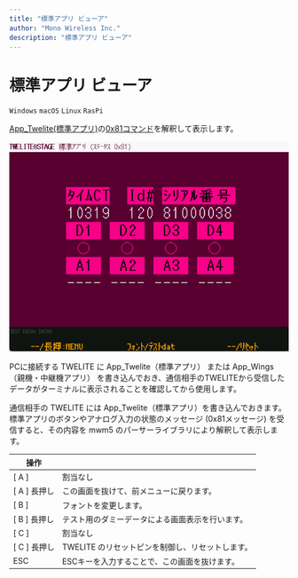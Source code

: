 ```yaml
---
title: "標準アプリ ビューア"
author: "Mono Wireless Inc."
description: "標準アプリ ビューア"
---
```

# 標準アプリ ビューア

`Windows` `macOS` `Linux` `RasPi`

[App\_Twelite(標準アプリ)](https://mono-wireless.com/jp/products/TWE-APPS/App\_Twelite/)の[0x81コマンド](https://mono-wireless.com/jp/products/TWE-APPS/App\_Twelite/step3-81.html)を解釈して表示します。

![](../../../../.gitbook/assets/img_viewer_std.png)

PCに接続する TWELITE に App\_Twelite（標準アプリ） または App\_Wings（親機・中継機アプリ） を書き込んでおき、通信相手のTWELITEから受信したデータがターミナルに表示されることを確認してから使用します。

通信相手の TWELITE には App\_Twelite（標準アプリ）を書き込んでおきます。標準アプリのボタンやアナログ入力の状態のメッセージ (0x81メッセージ) を受信すると、その内容を mwm5 のパーサーライブラリにより解釈して表示します。

| 操作         |                                     |
| ---------- | ----------------------------------- |
| \[ A ]     | 割当なし                                |
| \[ A ] 長押し | この画面を抜けて、前メニューに戻ります。                    |
| \[ B ]     | フォントを変更します。                         |
| \[ B ] 長押し | テスト用のダミーデータによる画面表示を行います。            |
| \[ C ]     | 割当なし                                |
| \[ C ] 長押し | TWELITE のリセットピンを制御し、リセットします。 |
| ESC        | ESCキーを入力することで、この画面を抜けます。            |
